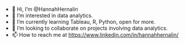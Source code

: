 - 👋 Hi, I’m @HannahHernalin
- 👀 I’m interested in data analytics.
- 🌱 I’m currently learning Tableau, R, Python, open for more.
- 💞️ I’m looking to collaborate on projects involving data analytics.
- 📫 How to reach me at https://www.linkedin.com/in/hannahhernalin/

<!---
HannahHernalin/HannahHernalin is a ✨ special ✨ repository because its `README.md` (this file) appears on your GitHub profile.
You can click the Preview link to take a look at your changes.
--->
